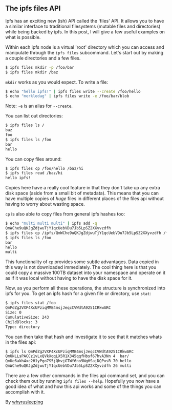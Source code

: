 ## The ipfs files API

Ipfs has an exciting new (ish) API called the 'files' API. It allows you to
have a similar interface to traditional filesystems (mutable files and
directories) while being backed by ipfs. In this post, I will give a few useful
examples on what is possible.

Within each ipfs node is a virtual 'root' directory which you can access and
manipulate through the `ipfs files` subcommand.
Let's start out by making a couple directories and a few files.

```bash
$ ipfs files mkdir -p /foo/bar
$ ipfs files mkdir /baz
```

`mkdir` works as you would expect. To write a file:

```bash
$ echo "hello ipfs!" | ipfs files write --create /foo/hello
$ echo "merkledag" | ipfs files write -e /foo/bar/blob
```

Note: `-e` is an alias for `--create`.

You can list out directories:

```bash
$ ipfs files ls /
baz
foo
$ ipfs files ls /foo
bar
hello
```

You can copy files around:

```bash
$ ipfs files cp /foo/hello /baz/hi
$ ipfs files read /baz/hi
hello ipfs!
```

Copies here have a really cool feature in that they don't take up any extra
disk space (aside from a small bit of metadata). This means that you can have
multiple copies of *huge* files in different places of the files api without
having to worry about wasting space.

`cp` is also able to copy files from general ipfs hashes too:

```bash
$ echo "multi multi multi" | ipfs add -q
QmWChe9uQKJgZdjwuTjY1qcUebVDu7Jb5LpSZ2XXyvzdfh
$ ipfs files cp /ipfs/QmWChe9uQKJgZdjwuTjY1qcUebVDu7Jb5LpSZ2XXyvzdfh /foo/multi
$ ipfs files ls /foo
bar
hello
multi
```

This functionality of `cp` provides some subtle advantages. Data copied in this
way is not downloaded immediately. The cool thing here is that you could copy a
massive 100TB dataset into your namespace and operate on it as if it was local
without having to have the disk space for it.

Now, as you perform all these operations, the structure is synchronized into
ipfs for you. To get an ipfs hash for a given file or directory, use `stat`:

```bash
$ ipfs files stat /foo
QmPdZg2VXP4XcUPziqMMB4msjJeqcCVWdtA9251CRkwARC
Size: 0
CumulativeSize: 243
ChildBlocks: 3
Type: directory
```

You can then take that hash and investigate it to see that it matches whats in
the files api:

```bash
$ ipfs ls QmPdZg2VXP4XcUPziqMMB4msjJeqcCVWdtA9251CRkwARC
QmUNLLsPACCz1vLxQVkXqqLX5R1X345qqfHbsf67hvA3Nn 4  bar/
QmUe6akh4xc2H1yPgo7S5jQhvjGTWY6no9NgHSajDQPusR 70 hello
QmWChe9uQKJgZdjwuTjY1qcUebVDu7Jb5LpSZ2XXyvzdfh 26 multi
```

There are a few other commands in the files api command set, and you can check them out by running `ipfs files --help`. Hopefully you now have a good idea of what and how this api works and some of the things you can accomplish with it.

By [whyrusleeping](http://github.com/whyrusleeping)
